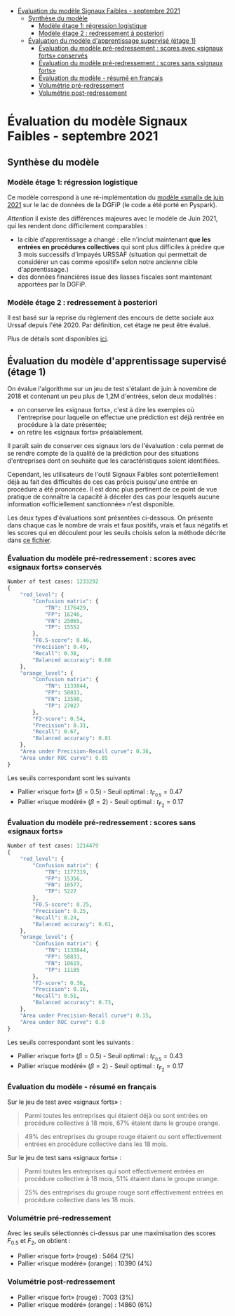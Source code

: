 <!-- START doctoc generated TOC please keep comment here to allow auto update -->
<!-- DON'T EDIT THIS SECTION, INSTEAD RE-RUN doctoc TO UPDATE -->

- [Évaluation du modèle Signaux Faibles - septembre 2021](#%C3%89valuation-du-mod%C3%A8le-signaux-faibles---septembre-2021)
  - [Synthèse du modèle](#synth%C3%A8se-du-mod%C3%A8le)
    - [Modèle étage 1: régression logistique](#mod%C3%A8le-%C3%A9tage-1-r%C3%A9gression-logistique)
    - [Modèle étage 2 : redressement à posteriori](#mod%C3%A8le-%C3%A9tage-2--redressement-%C3%A0-posteriori)
  - [Évaluation du modèle d'apprentissage supervisé (étage 1)](#%C3%89valuation-du-mod%C3%A8le-dapprentissage-supervis%C3%A9-%C3%A9tage-1)
    - [Évaluation du modèle pré-redressement : scores avec «signaux forts» conservés](#%C3%89valuation-du-mod%C3%A8le-pr%C3%A9-redressement--scores-avec-%C2%ABsignaux-forts%C2%BB-conserv%C3%A9s)
    - [Évaluation du modèle pré-redressement : scores sans «signaux forts»](#%C3%89valuation-du-mod%C3%A8le-pr%C3%A9-redressement--scores-sans-%C2%ABsignaux-forts%C2%BB)
    - [Évaluation du modèle - résumé en français](#%C3%89valuation-du-mod%C3%A8le---r%C3%A9sum%C3%A9-en-fran%C3%A7ais)
    - [Volumétrie pré-redressement](#volum%C3%A9trie-pr%C3%A9-redressement)
    - [Volumétrie post-redressement](#volum%C3%A9trie-post-redressement)

<!-- END doctoc generated TOC please keep comment here to allow auto update -->

# Évaluation du modèle Signaux Faibles - septembre 2021

## Synthèse du modèle

### Modèle étage 1: régression logistique

Ce modèle correspond à une ré-implémentation du [modèle «small» de juin 2021](https://github.com/signaux-faibles/predictsignauxfaibles/tree/develop/models/small) sur le lac de données de la DGFiP (le code a été porté en Pyspark).

_Attention_ il existe des différences majeures avec le modèle de Juin 2021, qui les rendent donc difficilement comparables :

- la cible d'apprentissage a changé : elle n'inclut maintenant **que les entrées en procédures collectives** qui sont plus difficiles à prédire que 3 mois successifs d'impayés URSSAF (situation qui permettait de considérer un cas comme «positif» selon notre ancienne cible d'apprentissage.)
- des données financières issue des liasses fiscales sont maintenant apportées par la DGFiP.

### Modèle étage 2 : redressement à posteriori

Il est basé sur la reprise du règlement des encours de dette sociale aux Urssaf depuis l'été 2020. Par définition, cet étage ne peut être évalué.

Plus de détails sont disponibles [ici](../algorithme-evaluation.md).

## Évaluation du modèle d'apprentissage supervisé (étage 1)

On évalue l'algorithme sur un jeu de test s'étalant de juin à novembre de 2018 et contenant un peu plus de 1,2M d'entrées, selon deux modalités :

- on conserve les «signaux forts», c'est à dire les exemples où l'entreprise pour laquelle on effectue une prédiction est déjà rentrée en procédure à la date présentée;
- on retire les «signaux forts» préalablement.

Il paraît sain de conserver ces signaux lors de l'évaluation : cela permet de se rendre compte de la qualité de la prédiction pour des situations d'entreprises dont on souhaite que les caractéristiques soient identifiées.

Cependant, les utilisateurs de l'outil Signaux Faibles sont potentiellement déjà au fait des difficultés de ces cas précis puisqu'une entrée en procédure a été prononcée. Il est donc plus pertinent de ce point de vue pratique de connaître la capacité à déceler des cas pour lesquels aucune information «officiellement sanctionnée» n'est disponible.

Les deux types d'évaluations sont présentées ci-dessous. On présente dans chaque cas le nombre de vrais et faux positifs, vrais et faux négatifs et les scores qui en découlent pour les seuils choisis selon la méthode décrite dans [ce fichier](../algorithme-evaluation.md).

### Évaluation du modèle pré-redressement : scores avec «signaux forts» conservés

```python
Number of test cases: 1233292
{
    "red_level": {
        "Confusion matrix": {
            "TN": 1176429,
            "FP": 16246,
            "FN": 25065,
            "TP": 15552
        },
        "F0.5-score": 0.46,
        "Precision": 0.49,
        "Recall": 0.38,
        "Balanced accuracy": 0.68
    },
    "orange_level": {
        "Confusion matrix": {
            "TN": 1133844,
            "FP": 58831,
            "FN": 13590,
            "TP": 27027
        },
        "F2-score": 0.54,
        "Precision": 0.31,
        "Recall": 0.67,
        "Balanced accuracy": 0.81
    },
    "Area under Precision-Recall curve": 0.36,
    "Area under ROC curve": 0.85
}
```

Les seuils correspondant sont les suivants

- Pallier «risque fort» ($\beta = 0.5$) - Seuil optimal : $t_{F_{0.5}} = 0.47$
- Pallier «risque modéré» ($\beta = 2$) - Seuil optimal : $t_{F_2} = 0.17$

### Évaluation du modèle pré-redressement : scores sans «signaux forts»

```python
Number of test cases: 1214479
{
    "red_level": {
        "Confusion matrix": {
            "TN": 1177319,
            "FP": 15356,
            "FN": 16577,
            "TP": 5227
        },
        "F0.5-score": 0.25,
        "Precision": 0.25,
        "Recall": 0.24,
        "Balanced accuracy": 0.61,
    },
    "orange_level": {
        "Confusion matrix": {
            "TN": 1133844,
            "FP": 58831,
            "FN": 10619,
            "TP": 11185
        },
        "F2-score": 0.36,
        "Precision": 0.16,
        "Recall": 0.51,
        "Balanced accuracy": 0.73,
    },
    "Area under Precision-Recall curve": 0.15,
    "Area under ROC curve": 0.8
}
```

Les seuils correspondant sont les suivants :

- Pallier «risque fort» ($\beta = 0.5$) - Seuil optimal : $t_{F_{0.5}} = 0.43$
- Pallier «risque modéré» ($\beta = 2$) - Seuil optimal : $t_{F_{2}} = 0.17$

### Évaluation du modèle - résumé en français

Sur le jeu de test avec «signaux forts» :

> Parmi toutes les entreprises qui étaient déjà ou sont entrées en procédure collective à 18 mois, 67% étaient dans le groupe orange.

> 49% des entreprises du groupe rouge étaient ou sont effectivement entrées en procédure collective dans les 18 mois.

Sur le jeu de test sans «signaux forts» :

> Parmi toutes les entreprises qui sont effectivement entrées en procédure collective à 18 mois, 51% étaient dans le groupe orange.

> 25% des entreprises du groupe rouge sont effectivement entrées en procédure collective dans les 18 mois.

### Volumétrie pré-redressement

Avec les seuils sélectionnés ci-dessus par une maximisation des scores $F_{0.5}$ et $F_{2}$, on obtient :

- Pallier «risque fort» (rouge) : 5464 (2%)
- Pallier «risque modéré» (orange) : 10390 (4%)

### Volumétrie post-redressement

- Pallier «risque fort» (rouge) : 7003 (3%)
- Pallier «risque modéré» (orange) : 14860 (6%)
